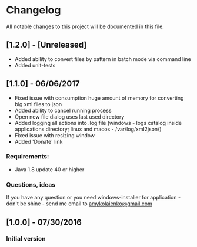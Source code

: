 # Changelog
All notable changes to this project will be documented in this file.

## [1.2.0] - [Unreleased]
- Added ability to convert files by pattern in batch mode via command line
- Added unit-tests

## [1.1.0] - 06/06/2017
- Fixed issue with consumption huge amount of memory for converting big xml files to json
- Added ability to cancel running process
- Open new file dialog uses last used directory
- Added logging all actions into .log file (windows - logs catalog inside applications directory; linux and macos - /var/log/xml2json/)
- Fixed issue with resizing window
- Added 'Donate' link

### Requirements:
- Java 1.8 update 40 or higher

### Questions, ideas
If you have any question or you need windows-installer for application - don't be shine - send me email to amykolaienko@gmail.com

## [1.0.0] - 07/30/2016
### Initial version
